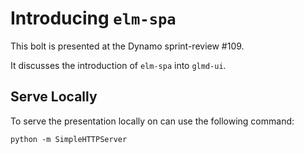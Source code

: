 # Introducing `elm-spa`
This bolt is presented at the Dynamo sprint-review #109.

It discusses the introduction of `elm-spa` into `glmd-ui`.

## Serve Locally
To serve the presentation locally on can use the following command:

```
python -m SimpleHTTPServer
```
